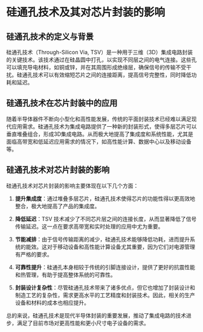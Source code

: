 # 硅通孔技术及其对芯片封装的影响

## 硅通孔技术的定义与背景
硅通孔技术（Through-Silicon Via, TSV）是一种用于三维（3D）集成电路封装的关键技术。该技术通过在硅晶圆中打孔，以实现不同层之间的电气连接。这些孔可以填充导电材料，如铜或锌，并在其周围形成绝缘层，确保信号的传输不受干扰。硅通孔技术可以有效缩短芯片之间的连接距离，提高信号完整性，同时降低功耗和延迟。

## 硅通孔技术在芯片封装中的应用
随着半导体器件不断向小型化和高性能发展，传统的平面封装技术已经难以满足现代应用需求。硅通孔技术为集成电路提供了一种新的封装形式，使得多层芯片可以垂直堆叠组合，形成3D集成电路。从而极大地提高了集成度和系统性能，尤其是面临高带宽和低延迟应用需求的情况下，如高性能计算、数据中心以及移动设备等。

## 硅通孔技术对芯片封装的影响
硅通孔技术对芯片封装的影响主要体现在以下几个方面：

1. **提升集成度**：通过堆叠多层芯片，硅通孔技术使得芯片的功能性得以更高效地整合，极大地提高了产品的集成度。

2. **降低延迟**：TSV 技术减少了不同芯片层之间的连接长度，从而显著降低了信号传输延迟。这一点在要求高带宽和实时处理的应用中尤为重要。

3. **节能减排**：由于信号传输距离的减少，硅通孔技术能够降低功耗，进而提升系统的能效。这对于移动设备和高性能计算设备尤其重要，因为它们对电源管理有严格的要求。

4. **可靠性提升**：硅通孔本身相较于传统的引脚连接设计，提供了更好的抗震性能和热管理，有助于提高整体系统的可靠性。

5. **封装设计复杂性**：尽管硅通孔技术带来了诸多优点，但它也增加了封装设计和制造工艺的复杂性，需求更高水平的工艺精度和封装技术。因此，相关的生产设备和材料的成本也相应提升。

总的来说，硅通孔技术是现代半导体封装的重要发展，推动了集成电路的技术进步，满足了目前市场对更高性能和更小尺寸电子设备的需求。